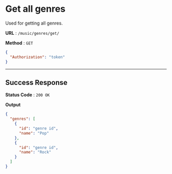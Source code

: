 # Get all genres

Used for getting all genres.

**URL** : `/music/genres/get/`

**Method** : `GET`

```json
{
  "Authorization": "token"
}
```

---

## Success Response

**Status Code** : `200 OK`

**Output**

```json
{
  "genres": [
    {
      "id": "genre id",
      "name": "Pop"
    },
    {
      "id": "genre id",
      "name": "Rock"
    }
  ]
}
```
